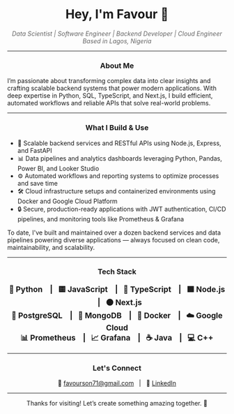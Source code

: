 <h1 align="center">
  Hey, I'm Favour 👋
</h1>

<p align="center" style="font-style: italic; color: #666;">
  Data Scientist | Software Engineer | Backend Developer | Cloud Engineer <br/>
  Based in Lagos, Nigeria
</p>

---

<h3 align="center" style="font-weight: bold;">
  About Me
</h3>

<p>
  I’m passionate about transforming complex data into clear insights and crafting scalable backend systems that power modern applications. With deep expertise in Python, SQL, TypeScript, and Next.js, I build efficient, automated workflows and reliable APIs that solve real-world problems.
</p>

---

<h3 align="center" style="font-weight: bold;">
  What I Build & Use
</h3>

<ul>
  <li>🚀 Scalable backend services and RESTful APIs using Node.js, Express, and FastAPI</li>
  <li>📊 Data pipelines and analytics dashboards leveraging Python, Pandas, Power BI, and Looker Studio</li>
  <li>⚙️ Automated workflows and reporting systems to optimize processes and save time</li>
  <li>🛠 Cloud infrastructure setups and containerized environments using Docker and Google Cloud Platform</li>
  <li>🔒 Secure, production-ready applications with JWT authentication, CI/CD pipelines, and monitoring tools like Prometheus & Grafana</li>
</ul>

<p>
  To date, I've built and maintained over a dozen backend services and data pipelines powering diverse applications — always focused on clean code, maintainability, and scalability.
</p>

---

<h3 align="center" style="font-weight: bold;">
  Tech Stack
</h3>

<p align="center" style="font-weight: bold; font-size: 1.1rem;">
  🐍 Python &nbsp;&nbsp; | &nbsp;&nbsp;🟨 JavaScript &nbsp;&nbsp; | &nbsp;&nbsp;🔷 TypeScript &nbsp;&nbsp; | &nbsp;&nbsp;🟩 Node.js &nbsp;&nbsp; | &nbsp;&nbsp;⚫ Next.js <br/>
  🐘 PostgreSQL &nbsp;&nbsp; | &nbsp;&nbsp;🍃 MongoDB &nbsp;&nbsp; | &nbsp;&nbsp;🐳 Docker &nbsp;&nbsp; | &nbsp;&nbsp;☁️ Google Cloud <br/>
  📊 Prometheus &nbsp;&nbsp; | &nbsp;&nbsp;📈 Grafana &nbsp;&nbsp; | &nbsp;&nbsp;☕ Java &nbsp;&nbsp; | &nbsp;&nbsp;💻 C++
</p>

---

<h3 align="center" style="font-weight: bold;">
  Let's Connect
</h3>

<p align="center">
  📧 <a href="mailto:favourson71@gmail.com">favourson71@gmail.com</a> &nbsp;&nbsp;|&nbsp;&nbsp;
  🔗 <a href="https://linkedin.com/in/favour-dumkwu" target="_blank" rel="noopener noreferrer">LinkedIn</a>
</p>

---

<p align="center">
  Thanks for visiting! Let’s create something amazing together. 🚀
</p>
